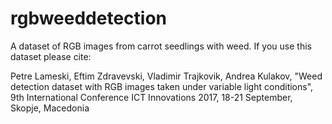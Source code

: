 # rgbweeddetection
A dataset of RGB images from carrot seedlings with weed. If you use this dataset please cite: 

Petre Lameski, Eftim Zdravevski, Vladimir Trajkovik, Andrea Kulakov, "Weed detection dataset with RGB images taken under variable light conditions", 9th International Conference ICT Innovations 2017, 18-21 September, Skopje, Macedonia
